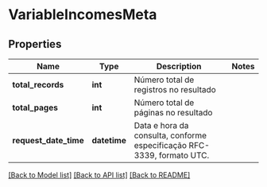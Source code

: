 # VariableIncomesMeta

## Properties
Name | Type | Description | Notes
------------ | ------------- | ------------- | -------------
**total_records** | **int** | Número total de registros no resultado | 
**total_pages** | **int** | Número total de páginas no resultado | 
**request_date_time** | **datetime** | Data e hora da consulta, conforme especificação RFC-3339, formato UTC. | 

[[Back to Model list]](../README.md#documentation-for-models) [[Back to API list]](../README.md#documentation-for-api-endpoints) [[Back to README]](../README.md)

